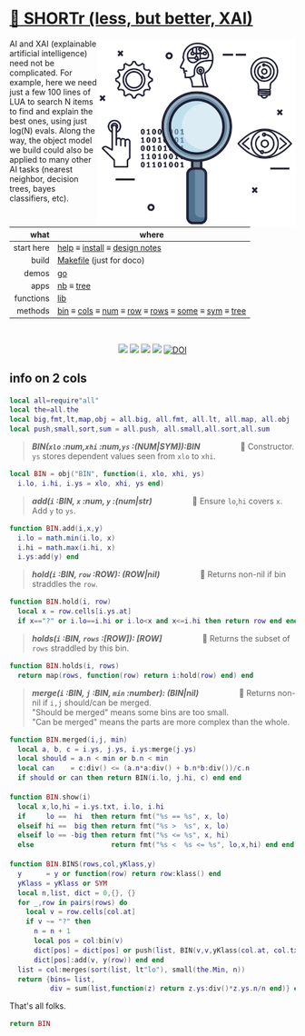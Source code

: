 # [:high_brightness: SHORTr (less, but better, XAI)](all.md)

<a href="all.md"><img align=right width=350 src="shortr.png"></a>

AI and XAI (explainable artificial intelligence) need not be complicated.
For example, here we need just a few 100 lines of LUA to search
N items to  find and explain the best ones, using just log(N) evals. Along the way,
the object model we build could also be applied to  many other AI tasks (nearest neighbor,
decision trees, bayes classifiers, etc).



|       what | where                                                                                                         |
|-----------:|---------------------------------------------------------------------------------------------------------------|
| start here | [help](all.md) &equiv;  [install](/INSTALL.md) &equiv; [design notes](design.md)     |                                                                 |
|      build | [Makefile](https://github.com/timm/shortr/blob/master/etc/src/Makefile) (just for doco)                       |
|      demos | [go](go.md)                                                                                                   |
|       apps | [nb](nb.md) &equiv; [tree](tree.md)                                                                                |
|  functions | [lib](lib.md)                                                                                                 |
|    methods | [bin](bin.md) &equiv; [cols](cols.md) &equiv; [num](num.md) &equiv; [row](row.md) &equiv; [rows](rows.md) &equiv; [some](some.md) &equiv; [sym](sym.md) &equiv; [tree](tree.md) |

<br clear=all>
<p align=center>
<a href=".."><img src="https://img.shields.io/badge/Lua-%232C2D72.svg?logo=lua&logoColor=white"></a>
<a href=".."><img src="https://img.shields.io/badge/checked--by-syntastic-yellow?logo=Checkmarx&logoColor=white"></a>
<a href="https://github.com/timm/shortr/actions/workflows/tests.yml"><img src="https://github.com/timm/shortr/actions/workflows/tests.yml/badge.svg"></a>
<a href="https://opensource.org/licenses/BSD-2-Clause"><img  src="https://img.shields.io/badge/License-BSD%202--Clause-orange.svg?logo=opensourceinitiative&logoColor=white"></a>
<a href="https://zenodo.org/badge/latestdoi/206205826"> <img  src="https://zenodo.org/badge/206205826.svg" alt="DOI"></a> 
</p>

 ##  info on 2 cols



```lua
local all=require"all"
local the=all.the
local big,fmt,lt,map,obj = all.big, all.fmt, all.lt, all.map, all.obj
local push,small,sort,sum = all.push, all.small,all.sort,all.sum
```


> ***BIN(`xlo` :num,`xhi` :num,`ys` :(NUM|SYM)):BIN***&nbsp; &nbsp; &nbsp; &nbsp; &nbsp; &nbsp; &nbsp; &nbsp; &nbsp; :speech_balloon:  Constructor. `ys` stores dependent values seen from `xlo` to `xhi`.  



```lua
local BIN = obj("BIN", function(i, xlo, xhi, ys)
  i.lo, i.hi, i.ys = xlo, xhi, ys end)
```


> ***add(`i` :BIN, `x` :num, `y` :(num|str)***&nbsp; &nbsp; &nbsp; &nbsp; &nbsp; &nbsp; &nbsp; &nbsp; &nbsp; :speech_balloon:  Ensure `lo`,`hi` covers `x`. Add `y` to `ys`.  



```lua
function BIN.add(i,x,y)
  i.lo = math.min(i.lo, x)
  i.hi = math.max(i.hi, x)
  i.ys:add(y) end
```


> ***hold(`i` :BIN, `row` :ROW): (ROW|nil)***&nbsp; &nbsp; &nbsp; &nbsp; &nbsp; &nbsp; &nbsp; &nbsp; &nbsp; :speech_balloon:  Returns non-nil if bin straddles the `row`.  



```lua
function BIN.hold(i, row)
  local x = row.cells[i.ys.at]
  if x=="?" or i.lo==i.hi or i.lo<x and x<=i.hi then return row end end
```


> ***holds(`i` :BIN, `rows` :[ROW]): [ROW]***&nbsp; &nbsp; &nbsp; &nbsp; &nbsp; &nbsp; &nbsp; &nbsp; &nbsp; :speech_balloon:  Returns the subset of `rows` straddled by this bin.  



```lua
function BIN.holds(i, rows)
  return map(rows, function(row) return i:hold(row) end) end
```


> ***merge(`i` :BIN, `j` :BIN, `min` :number): (BIN|nil)***&nbsp; &nbsp; &nbsp; &nbsp; &nbsp; &nbsp; &nbsp; &nbsp; &nbsp; :speech_balloon:  Returns non-nil if `i,j` should/can be merged.  
"Should be merged" means some bins are too small.  
"Can be merged" means the parts are more complex than the whole.



```lua
function BIN.merged(i,j, min)
  local a, b, c = i.ys, j.ys, i.ys:merge(j.ys)
  local should = a.n < min or b.n < min  
  local can    = c:div() <= (a.n*a:div() + b.n*b:div())/c.n 
  if should or can then return BIN(i.lo, j.hi, c) end end

function BIN.show(i)
  local x,lo,hi = i.ys.txt, i.lo, i.hi
  if     lo ==  hi  then return fmt("%s == %s", x, lo)
  elseif hi ==  big then return fmt("%s >  %s", x, lo)
  elseif lo == -big then return fmt("%s <= %s", x, hi)
  else                   return fmt("%s <  %s <= %s", lo,x,hi) end end

function BIN.BINS(rows,col,yKlass,y)
  y      = y or function(row) return row:klass() end
  yKlass = yKlass or SYM
  local n,list, dict = 0,{}, {}
  for _,row in pairs(rows) do
    local v = row.cells[col.at]
    if v ~= "?" then
      n = n + 1
      local pos = col:bin(v)
      dict[pos] = dict[pos] or push(list, BIN(v,v,yKlass(col.at, col.txt)))
      dict[pos]:add(v, y(row)) end end
  list = col:merges(sort(list, lt"lo"), small(the.Min, n))
  return {bins= list,
          div = sum(list,function(z) return z.ys:div()*z.ys.n/n end)} end
```


That's all folks.



```lua
return BIN
```


